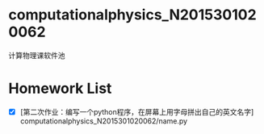 # computationalphysics_N2015301020062
计算物理课软件池
# Homework List
 - [x] [第二次作业：编写一个python程序，在屏幕上用字母拼出自己的英文名字]
 computationalphysics_N2015301020062/name.py
